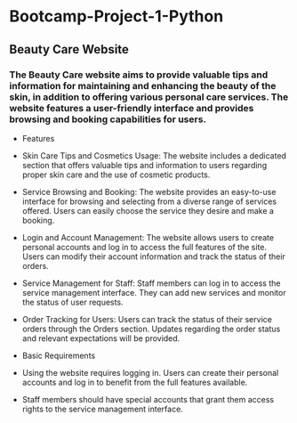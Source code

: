 # Bootcamp-Project-1-Python
## Beauty Care Website
### The Beauty Care website aims to provide valuable tips and information for maintaining and enhancing the beauty of the skin, in addition to offering various personal care services. The website features a user-friendly interface and provides browsing and booking capabilities for users.

* Features
- Skin Care Tips and Cosmetics Usage: The website includes a dedicated section that offers valuable tips and information to users regarding proper skin care and the use of cosmetic products.

- Service Browsing and Booking: The website provides an easy-to-use interface for browsing and selecting from a diverse range of services offered. Users can easily choose the service they desire and make a booking.

- Login and Account Management: The website allows users to create personal accounts and log in to access the full features of the site. Users can modify their account information and track the status of their orders.

- Service Management for Staff: Staff members can log in to access the service management interface. They can add new services and monitor the status of user requests.

- Order Tracking for Users: Users can track the status of their service orders through the Orders section. Updates regarding the order status and relevant expectations will be provided.

*  Basic Requirements
- Using the website requires logging in. Users can create their personal accounts and log in to benefit from the full features available.

- Staff members should have special accounts that grant them access rights to the service management interface.